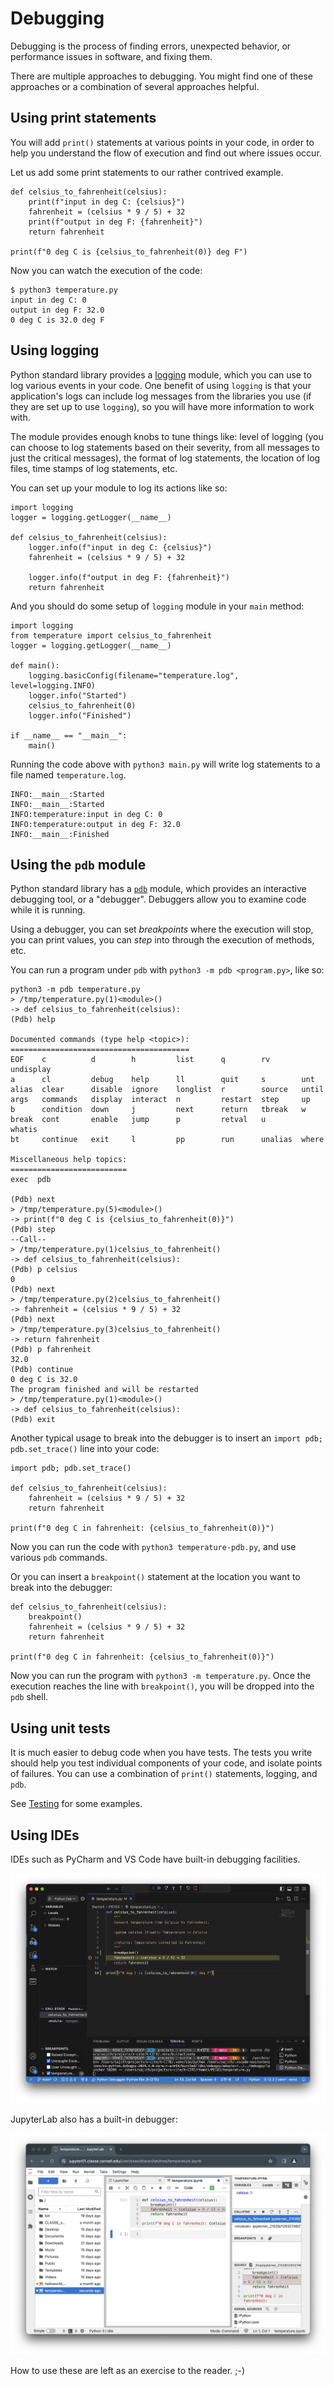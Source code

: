 # Debugging

Debugging is the process of finding errors, unexpected behavior, or
performance issues in software, and fixing them.

There are multiple approaches to debugging. You might find one of
these approaches or a combination of several approaches helpful.

## Using print statements

You will add `print()` statements at various points in your code, in
order to help you understand the flow of execution and find out where
issues occur.

Let us add some print statements to our rather contrived example.

```{.python filename=temperature.py}
def celsius_to_fahrenheit(celsius):
    print(f"input in deg C: {celsius}")
    fahrenheit = (celsius * 9 / 5) + 32
    print(f"output in deg F: {fahrenheit}")
    return fahrenheit

print(f"0 deg C is {celsius_to_fahrenheit(0)} deg F")
```

Now you can watch the execution of the code:

```{.bash}
$ python3 temperature.py 
input in deg C: 0
output in deg F: 32.0
0 deg C is 32.0 deg F
```

## Using logging

Python standard library provides a [logging] module, which you can use
to log various events in your code.  One benefit of using `logging` is
that your application's logs can include log messages from the
libraries you use (if they are set up to use `logging`), so you will
have more information to work with.

The module provides enough knobs to tune things like: level of logging
(you can choose to log statements based on their severity, from all
messages to just the critical messages), the format of log statements,
the location of log files, time stamps of log statements, etc.

[logging]: https://docs.python.org/3/library/logging.html

You can set up your module to log its actions like so:

```{.python filename=temperature.py}
import logging
logger = logging.getLogger(__name__)

def celsius_to_fahrenheit(celsius):
    logger.info(f"input in deg C: {celsius}")
    fahrenheit = (celsius * 9 / 5) + 32

    logger.info(f"output in deg F: {fahrenheit}")
    return fahrenheit
```

And you should do some setup of `logging` module in your `main`
method:

```{.python filename=main.py}
import logging
from temperature import celsius_to_fahrenheit
logger = logging.getLogger(__name__)

def main():
    logging.basicConfig(filename="temperature.log", level=logging.INFO)
    logger.info("Started")
    celsius_to_fahrenheit(0)
    logger.info("Finished")

if __name__ == "__main__":
    main()
```

Running the code above with `python3 main.py` will write log
statements to a file named `temperature.log`.

```{.log filename=temperature.log}
INFO:__main__:Started
INFO:__main__:Started
INFO:temperature:input in deg C: 0
INFO:temperature:output in deg F: 32.0
INFO:__main__:Finished
```

## Using the `pdb` module

Python standard library has a [`pdb`][pdb] module, which provides an
interactive debugging tool, or a "debugger".  Debuggers allow you to
examine code while it is running.  

[pdb]: https://docs.python.org/3/library/pdb.html

Using a debugger, you can set _breakpoints_ where the execution will
stop, you can print values, you can _step_ into through the execution
of methods, etc.

You can run a program under `pdb` with `python3 -m pdb <program.py>`,
like so:

```{.bash}
python3 -m pdb temperature.py 
> /tmp/temperature.py(1)<module>()
-> def celsius_to_fahrenheit(celsius):
(Pdb) help

Documented commands (type help <topic>):
========================================
EOF    c          d        h         list      q        rv       undisplay
a      cl         debug    help      ll        quit     s        unt      
alias  clear      disable  ignore    longlist  r        source   until    
args   commands   display  interact  n         restart  step     up       
b      condition  down     j         next      return   tbreak   w        
break  cont       enable   jump      p         retval   u        whatis   
bt     continue   exit     l         pp        run      unalias  where    

Miscellaneous help topics:
==========================
exec  pdb

(Pdb) next
> /tmp/temperature.py(5)<module>()
-> print(f"0 deg C is {celsius_to_fahrenheit(0)}")
(Pdb) step
--Call--
> /tmp/temperature.py(1)celsius_to_fahrenheit()
-> def celsius_to_fahrenheit(celsius):
(Pdb) p celsius
0
(Pdb) next
> /tmp/temperature.py(2)celsius_to_fahrenheit()
-> fahrenheit = (celsius * 9 / 5) + 32
(Pdb) next
> /tmp/temperature.py(3)celsius_to_fahrenheit()
-> return fahrenheit
(Pdb) p fahrenheit
32.0
(Pdb) continue
0 deg C is 32.0
The program finished and will be restarted
> /tmp/temperature.py(1)<module>()
-> def celsius_to_fahrenheit(celsius):
(Pdb) exit
```

Another typical usage to break into the debugger is to insert an `import
pdb; pdb.set_trace()` line into your code:

```{.python filename=temperature.py}
import pdb; pdb.set_trace()

def celsius_to_fahrenheit(celsius):
    fahrenheit = (celsius * 9 / 5) + 32
    return fahrenheit

print(f"0 deg C in fahrenheit: {celsius_to_fahrenheit(0)}")
```

Now you can run the code with `python3 temperature-pdb.py`, and use
various `pdb` commands.

Or you can insert a `breakpoint()` statement at the location you want
to break into the debugger:

```{.python filename=temperature.py}
def celsius_to_fahrenheit(celsius):
    breakpoint()
    fahrenheit = (celsius * 9 / 5) + 32
    return fahrenheit

print(f"0 deg C in fahrenheit: {celsius_to_fahrenheit(0)}")
```

Now you can run the program with `python3 -m temperature.py`. Once the
execution reaches the line with `breakpoint()`, you will be dropped
into the `pdb` shell.

## Using unit tests

It is much easier to debug code when you have tests.  The tests you
write should help you test individual components of your code, and
isolate points of failures.  You can use a combination of
`print()` statements, logging, and `pdb`.

See [Testing](./testing.md) for some examples.

## Using IDEs

IDEs such as PyCharm and VS Code have built-in debugging facilities.

![](./ide-codium.png)

JupyterLab also has a built-in debugger:

![](./jupyter-debug.png)

How to use these are left as an exercise to the reader. ;-)
